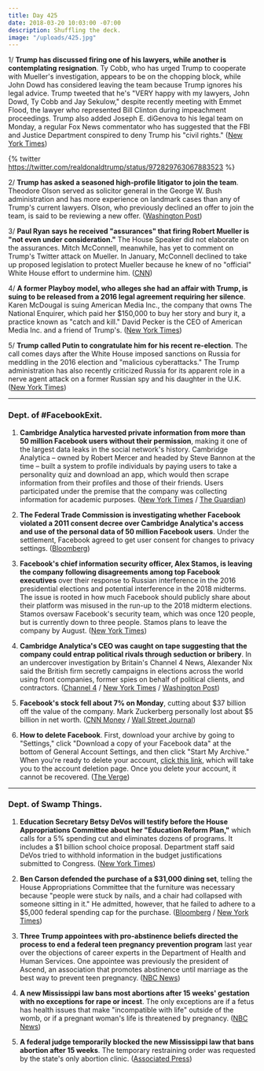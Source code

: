 ```yaml
---
title: Day 425
date: 2018-03-20 10:03:00 -07:00
description: Shuffling the deck.
image: "/uploads/425.jpg"
---
```


1/ **Trump has discussed firing one of his lawyers, while another is contemplating resignation**. Ty Cobb, who has urged Trump to cooperate with Mueller's investigation, appears to be on the chopping block, while John Dowd has considered leaving the team because Trump ignores his legal advice. Trump tweeted that he's "VERY happy with my lawyers, John Dowd, Ty Cobb and Jay Sekulow," despite recently meeting with Emmet Flood, the lawyer who represented Bill Clinton during impeachment proceedings. Trump also added Joseph E. diGenova to his legal team on Monday, a regular Fox News commentator who has suggested that the FBI and Justice Department conspired to deny Trump his "civil rights." ([New York Times](https://www.nytimes.com/2018/03/19/us/politics/trump-lawyers-mueller-russia-investigation.html))

{% twitter https://twitter.com/realdonaldtrump/status/972829763067883523 %}

2/ **Trump has asked a seasoned high-profile litigator to join the team**. Theodore Olson served as solicitor general in the George W. Bush administration and has more experience on landmark cases than any of Trump's current lawyers. Olson, who previously declined an offer to join the team, is said to be reviewing a new offer. ([Washington Post](https://www.washingtonpost.com/politics/trump-legal-team-seeks-to-add-gravitas-with-offer-to-star-gop-attorney-theodore-b-olson/2018/03/20/571f1e46-2c41-11e8-8ad6-fbc50284fce8_story.html))

3/ **Paul Ryan says he received "assurances" that firing Robert Mueller is "not even under consideration."** The House Speaker did not elaborate on the assurances. Mitch McConnell, meanwhile, has yet to comment on Trump's Twitter attack on Mueller. In January, McConnell declined to take up proposed legislation to protect Mueller because he knew of no "official" White House effort to undermine him. ([CNN](https://www.cnn.com/2018/03/20/politics/paul-ryan-assurances-mueller-not-fired/index.html))

4/ **A former Playboy model, who alleges she had an affair with Trump, is suing to be released from a 2016 legal agreement requiring her silence**. Karen McDougal is suing American Media Inc., the company that owns The National Enquirer, which paid her $150,000 to buy her story and bury it, a practice known as "catch and kill." David Pecker is the CEO of American Media Inc. and a friend of Trump's. ([New York Times](https://www.nytimes.com/2018/03/20/us/ex-playboy-model-sues-to-break-silence-on-trump.html))

5/ **Trump called Putin to congratulate him for his recent re-election**. The call comes days after the White House imposed sanctions on Russia for meddling in the 2016 election and "malicious cyberattacks." The Trump administration has also recently criticized Russia for its apparent role in a nerve agent attack on a former Russian spy and his daughter in the U.K. ([New York Times](https://www.nytimes.com/2018/03/20/us/politics/trump-says-he-congratulated-putin-on-his-re-election-and-they-may-meet-soon.html))

---

### Dept. of #FacebookExit.

1. **Cambridge Analytica harvested private information from more than 50 million Facebook users without their permission**, making it one of the largest data leaks in the social network's history. Cambridge Analytica – owned by Robert Mercer and headed by Steve Bannon at the time – built a system to profile individuals by paying users to take a personality quiz and download an app, which would then scrape information from their profiles and those of their friends. Users participated under the premise that the company was collecting information for academic purposes. ([New York Times](https://www.nytimes.com/2018/03/17/us/politics/cambridge-analytica-trump-campaign.html) / [The Guardian](https://www.theguardian.com/news/2018/mar/17/cambridge-analytica-facebook-influence-us-election))

2. **The Federal Trade Commission is investigating whether Facebook violated a 2011 consent decree over Cambridge Analytica's access and use of the personal data of 50 million Facebook users**. Under the settlement, Facebook agreed to get user consent for changes to privacy settings. ([Bloomberg](https://www.bloomberg.com/news/articles/2018-03-20/ftc-said-to-be-probing-facebook-for-use-of-personal-data))

3. **Facebook's chief information security officer, Alex Stamos, is leaving the company following disagreements among top Facebook executives** over their response to Russian interference in the 2016 presidential elections and potential interference in the 2018 midterms. The issue is rooted in how much Facebook should publicly share about their platform was misused in the run-up to the 2018 midterm elections. Stamos oversaw Facebook's security team, which was once 120 people, but is currently down to three people. Stamos plans to leave the company by August. ([New York Times](https://www.nytimes.com/2018/03/19/technology/facebook-alex-stamos.html))

4. **Cambridge Analytica's CEO was caught on tape suggesting that the company could entrap political rivals through seduction or bribery**. In an undercover investigation by Britain's Channel 4 News, Alexander Nix said the British firm secretly campaigns in elections across the world using front companies, former spies on behalf of political clients, and contractors. ([Channel 4](https://www.channel4.com/news/cambridge-analytica-revealed-trumps-election-consultants-filmed-saying-they-use-bribes-and-sex-workers-to-entrap-politicians-investigation) / [New York Times](https://www.nytimes.com/2018/03/19/us/cambridge-analytica-alexander-nix.html) / [Washington Post](https://www.washingtonpost.com/news/the-switch/wp/2018/03/19/cambridge-analytica-ceo-appears-to-talk-about-using-bribes-and-sex-workers-to-sway-elections-on-secretly-recorded-news-video/))

5. **Facebook's stock fell about 7% on Monday**, cutting about $37 billion off the value of the company. Mark Zuckerberg personally lost about $5 billion in net worth. ([CNN Money](http://money.cnn.com/2018/03/19/news/companies/zuckerberg-net-worth/index.html) / [Wall Street Journal](https://www.wsj.com/articles/facebook-is-pummeled-by-user-data-blowback-1521561322))

6. **How to delete Facebook**. First, download your archive by going to "Settings," click "Download a copy of your Facebook data" at the bottom of General Account Settings, and then click "Start My Archive." When you're ready to delete your account, [click this link](https://www.facebook.com/help/delete_account), which will take you to the account deletion page. Once you delete your account, it cannot be recovered. ([The Verge](https://www.theverge.com/2018/3/20/17142806/how-to-delete-facebook-page-account-data-privacy))

---

### Dept. of Swamp Things.

1. **Education Secretary Betsy DeVos will testify before the House Appropriations Committee about her "Education Reform Plan,"** which calls for a 5% spending cut and eliminates dozens of programs. It includes a $1 billion school choice proposal. Department staff said DeVos tried to withhold information in the budget justifications submitted to Congress. ([New York Times](https://www.nytimes.com/2018/03/20/us/politics/education-secretary-devos-reorganization-plan-union.html))

2. **Ben Carson defended the purchase of a $31,000 dining set**, telling the House Appropriations Committee that the furniture was necessary because "people were stuck by nails, and a chair had collapsed with someone sitting in it." He admitted, however, that he failed to adhere to a $5,000 federal spending cap for the purchase. ([Bloomberg](https://www.bloomberg.com/news/articles/2018-03-20/hud-s-carson-denies-trying-to-mislead-public-in-furniture-furor) / [New York Times](https://www.nytimes.com/2018/03/20/us/ben-carson-hud-dining-room.html))

3. **Three Trump appointees with pro-abstinence beliefs directed the process to end a federal teen pregnancy prevention program** last year over the objections of career experts in the Department of Health and Human Services. One appointee was previously the president of Ascend, an association that promotes abstinence until marriage as the best way to prevent teen pregnancy. ([NBC News](https://www.nbcnews.com/politics/politics-news/notes-emails-reveal-trump-appointees-war-end-hhs-teen-pregnancy-n857686))

4. **A new Mississippi law bans most abortions after 15 weeks' gestation with no exceptions for rape or incest**. The only exceptions are if a fetus has health issues that make "incompatible with life" outside of the womb, or if a pregnant woman's life is threatened by pregnancy. ([NBC News](https://www.nbcnews.com/politics/politics-news/mississippi-gov-signs-nation-s-toughest-abortion-restrictions-n858031))

5. **A federal judge temporarily blocked the new Mississippi law that bans abortion after 15 weeks**. The temporary restraining order was requested by the state's only abortion clinic. ([Associated Press](https://apnews.com/6c55a98736194980a29ddeba3ec71e00))
